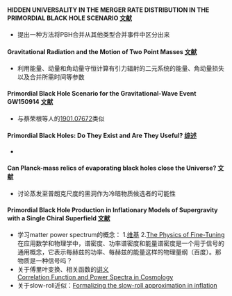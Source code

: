 #### HIDDEN UNIVERSALITY IN THE MERGER RATE DISTRIBUTION IN THE PRIMORDIAL BLACK HOLE SCENARIO [文献](https://arxiv.org/pdf/1709.09007.pdf)
* 提出一种方法将PBH合并从其他类型合并事件中区分出来

#### Gravitational Radiation and the Motion of Two Point Masses [文献](https://journals.aps.org/pr/pdf/10.1103/PhysRev.136.B1224)
* 利用能量、动量和角动量守恒计算有引力辐射的二元系统的能量、角动量损失以及合并所需时间等参数

#### Primordial Black Hole Scenario for the Gravitational-Wave Event GW150914 [文献](https://arxiv.org/pdf/1603.08338.pdf)
* 与蔡荣根等人的[1901.07672](https://arxiv.org/pdf/1901.07672v3.pdf)类似

#### Primordial Black Holes: Do They Exist and Are They Useful? [综述](https://arxiv.org/pdf/astro-ph/0511743.pdf)
* 

#### Can Planck-mass relics of evaporating black holes close the Universe? [文献](https://sci-hub.tw/https://www.nature.com/articles/329308a0)
* 讨论蒸发至普朗克尺度的黑洞作为冷暗物质候选者的可能性

#### Primordial Black Hole Production in Inflationary Models of Supergravity with a Single Chiral Superfield [文献](https://arxiv.org/pdf/1806.09320.pdf)
* 学习matter power spectrum的概念：  1.[维基](https://en.wikipedia.org/wiki/Matter_power_spectrum)  2.[The Physics of Fine-Tuning](https://www.finetuningphysics.com/equations/matter-power-spectrum) \
在应用数学和物理学中，谱密度、功率谱密度和能量谱密度是一个用于信号的通用概念，它表示每赫兹的功率、每赫兹的能量这样的物理量纲（百度）。那物质是一种信号吗？
* 关于傅里叶变换、相关函数的[讲义](http://ugastro.berkeley.edu/infrared/ir_clusters/convolution.pdf) \
[Correlation Function and Power Spectra in Cosmology](http://www.astro.caltech.edu/~george/ay21/eaa/eaa-powspec.pdf)
* 关于slow-roll近似：[Formalizing the slow-roll approximation in inflation](https://journals.aps.org/prd/pdf/10.1103/PhysRevD.50.7222)
